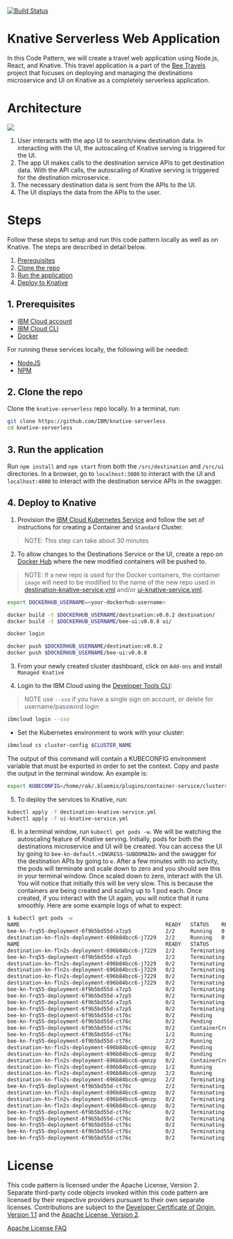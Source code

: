 [![Build Status](https://travis-ci.com/IBM/knative-serverless.svg?branch=master)](https://travis-ci.com/IBM/knative-serverless)

# Knative Serverless Web Application

In this Code Pattern, we will create a travel web application using Node.js, React, and Knative. This travel application is a part of the [Bee Travels](https://github.com/bee-travels) project that focuses on deploying and managing the destinations microservice and UI on Knative as a completely serverless application.

# Architecture

![](readme_images/architecture.png)

1. User interacts with the app UI to search/view destination data. In interacting with the UI, the autoscaling of Knative serving is triggered for the UI.
2. The app UI makes calls to the destination service APIs to get destination data. With the API calls, the autoscaling of Knative serving is triggered for the destination microservice.
3. The necessary destination data is sent from the APIs to the UI.
4. The UI displays the data from the APIs to the user.

# Steps

Follow these steps to setup and run this code pattern locally as well as on Knative. The steps are described in detail below.

1. [Prerequisites](#1-prerequisites)
2. [Clone the repo](#2-clone-the-repo)
3. [Run the application](#3-run-the-application)
4. [Deploy to Knative](#4-deploy-to-knative)

## 1. Prerequisites

* [IBM Cloud account](https://cloud.ibm.com/registration)
* [IBM Cloud CLI](https://cloud.ibm.com/docs/cli?topic=cloud-cli-ibmcloud-cli&locale=en-US#overview)
* [Docker](https://www.docker.com/products/docker-desktop)

For running these services locally, the following will be needed:

* [NodeJS](https://nodejs.org/en/download/)
* [NPM](https://www.npmjs.com/get-npm)

## 2. Clone the repo

Clone the `knative-serverless` repo locally. In a terminal, run:

```bash
git clone https://github.com/IBM/knative-serverless
cd knative-serverless
```

## 3. Run the application

Run `npm install` and `npm start` from both the `/src/destination` and `/src/ui` directories. In a browser, go to `localhost:3000` to interact with the UI and `localhost:4000` to interact with the destination service APIs in the swagger.

## 4. Deploy to Knative

1. Provision the [IBM Cloud Kubernetes Service](https://cloud.ibm.com/kubernetes/catalog/cluster) and follow the set of instructions for creating a Container and `Standard` Cluster.
> NOTE: This step can take about 30 minutes

2. To allow changes to the Destinations Service or the UI, create a repo on [Docker Hub](https://hub.docker.com/) where the new modified containers will be pushed to.
> NOTE: If a new repo is used for the Docker containers, the container `image` will need to be modified to the name of the new repo used in [destination-knative-service.yml](destination-knative-service.yml) and/or [ui-knative-service.yml](ui-knative-service.yml).

```bash
export DOCKERHUB_USERNAME=<your-dockerhub-username>

docker build -t $DOCKERHUB_USERNAME/destination:v0.0.2 destination/
docker build -t $DOCKERHUB_USERNAME/bee-ui:v0.0.8 ui/

docker login

docker push $DOCKERHUB_USERNAME/destination:v0.0.2
docker push $DOCKERHUB_USERNAME/bee-ui:v0.0.8
```

3. From your newly created cluster dashboard, click on `Add-ons` and install `Managed Knative`

4. Login to the IBM Cloud using the [Developer Tools CLI](https://www.ibm.com/cloud/cli):
> NOTE use `--sso` if you have a single sign on account, or delete for username/password login

```bash
ibmcloud login --sso
```

* Set the Kubernetes environment to work with your cluster:

```bash
ibmcloud cs cluster-config $CLUSTER_NAME
```

The output of this command will contain a KUBECONFIG environment variable that must be exported in order to set the context. Copy and paste the output in the terminal window. An example is:

```bash
export KUBECONFIG=/home/rak/.bluemix/plugins/container-service/clusters/Kate/kube-config-prod-dal10-<cluster_name>.yml
```

5. To deploy the services to Knative, run:

```bash
kubectl apply -f destination-knative-service.yml
kubectl apply -f ui-knative-service.yml
```

6. In a terminal window, run `kubectl get pods -w`. We will be watching the autoscaling feature of Knative serving. Initially, pods for both the destinations microservice and UI will be created. You can access the UI by going to `bee-kn-default.<INGRESS-SUBDOMAIN>` and the swagger for the destination APIs by going to `e`. After a few minutes with no activity, the pods will terminate and scale down to zero and you should see this in your terminal window. Once scaled down to zero, interact with the UI. You will notice that initially this will be very slow. This is because the containers are being created and scaling up to 1 pod each. Once created, if you interact with the UI again, you will notice that it runs smoothly. Here are some example logs of what to expect:

```bash
$ kubectl get pods -w
NAME                                               READY   STATUS    RESTARTS   AGE
bee-kn-frq55-deployment-6f9b5bd55d-x7zp5           2/2     Running   0          33s
destination-kn-fln2s-deployment-696b84bcc6-j7229   2/2     Running   0          40s
NAME                                               READY   STATUS        RESTARTS   AGE
destination-kn-fln2s-deployment-696b84bcc6-j7229   2/2     Terminating   0          2m47s
bee-kn-frq55-deployment-6f9b5bd55d-x7zp5           2/2     Terminating   0          2m42s
destination-kn-fln2s-deployment-696b84bcc6-j7229   0/2     Terminating   0          3m9s
destination-kn-fln2s-deployment-696b84bcc6-j7229   0/2     Terminating   0          3m9s
destination-kn-fln2s-deployment-696b84bcc6-j7229   0/2     Terminating   0          3m20s
destination-kn-fln2s-deployment-696b84bcc6-j7229   0/2     Terminating   0          3m20s
bee-kn-frq55-deployment-6f9b5bd55d-x7zp5           0/2     Terminating   0          7m43s
bee-kn-frq55-deployment-6f9b5bd55d-x7zp5           0/2     Terminating   0          7m43s
bee-kn-frq55-deployment-6f9b5bd55d-x7zp5           0/2     Terminating   0          7m44s
bee-kn-frq55-deployment-6f9b5bd55d-x7zp5           0/2     Terminating   0          7m44s
bee-kn-frq55-deployment-6f9b5bd55d-ct76c           0/2     Pending       0          0s
bee-kn-frq55-deployment-6f9b5bd55d-ct76c           0/2     Pending       0          0s
bee-kn-frq55-deployment-6f9b5bd55d-ct76c           0/2     ContainerCreating   0          0s
bee-kn-frq55-deployment-6f9b5bd55d-ct76c           1/2     Running             0          6s
bee-kn-frq55-deployment-6f9b5bd55d-ct76c           2/2     Running             0          7s
destination-kn-fln2s-deployment-696b84bcc6-qmnzp   0/2     Pending             0          0s
destination-kn-fln2s-deployment-696b84bcc6-qmnzp   0/2     Pending             0          0s
destination-kn-fln2s-deployment-696b84bcc6-qmnzp   0/2     ContainerCreating   0          0s
destination-kn-fln2s-deployment-696b84bcc6-qmnzp   1/2     Running             0          7s
destination-kn-fln2s-deployment-696b84bcc6-qmnzp   2/2     Running             0          9s
destination-kn-fln2s-deployment-696b84bcc6-qmnzp   2/2     Terminating         0          109s
bee-kn-frq55-deployment-6f9b5bd55d-ct76c           2/2     Terminating         0          2m7s
destination-kn-fln2s-deployment-696b84bcc6-qmnzp   0/2     Terminating         0          2m11s
destination-kn-fln2s-deployment-696b84bcc6-qmnzp   0/2     Terminating         0          2m12s
destination-kn-fln2s-deployment-696b84bcc6-qmnzp   0/2     Terminating         0          2m12s
bee-kn-frq55-deployment-6f9b5bd55d-ct76c           0/2     Terminating         0          7m8s
bee-kn-frq55-deployment-6f9b5bd55d-ct76c           0/2     Terminating         0          7m8s
bee-kn-frq55-deployment-6f9b5bd55d-ct76c           0/2     Terminating         0          7m9s
bee-kn-frq55-deployment-6f9b5bd55d-ct76c           0/2     Terminating         0          7m16s
bee-kn-frq55-deployment-6f9b5bd55d-ct76c           0/2     Terminating         0          7m16s
```

# License

This code pattern is licensed under the Apache License, Version 2. Separate third-party code objects invoked within this code pattern are licensed by their respective providers pursuant to their own separate licenses. Contributions are subject to the [Developer Certificate of Origin, Version 1.1](https://developercertificate.org/) and the [Apache License, Version 2](https://www.apache.org/licenses/LICENSE-2.0.txt).

[Apache License FAQ](https://www.apache.org/foundation/license-faq.html#WhatDoesItMEAN)